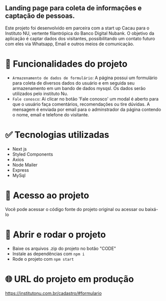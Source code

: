## Landing page para coleta de informações e captação de pessoas. 

Este projeto foi desenvolvido em parceira com a start up Cacau para o Instituto NU, vertente filantrópica do Banco Digital Nubank. O objetivo da aplicação é captar dados dos visitantes, possibilitando um contato futuro com eles via Whatsapp, Email e outros meios de comunicação.  

# :hammer: Funcionalidades do projeto

- `Armazenamento de dados de formulário`: A página possui um formulário para coleta de diversos dados do usuário e em seguida seu armazenamento em um bando de dados mysqsl. Os dados serão utilizados pelo instituto Nu. 
- `Fale conosco`: Ai clicar no botão 'Fale conosco' um modal é aberto para que o usuário faça comentários, recomendações ou tire dúvidas. A mensagem é enviada por email para o adminstrador da página contendo o nome, email e telefone do visitante. 

# :white_check_mark: Tecnologias utilizadas

- Next js
- Styled Components
- Axios
- Node Mailer
- Express
- MySql

# :open_file_folder: Acesso ao projeto
Você pode acessar o código fonte do projeto original ou acessar ou baixá-lo

# :checkered_flag: Abrir e rodar o projeto

- Baixe os arquivos .zip do projeto no botão "CODE"
- Instale as dependências com `npm i`
- Rode o projeto com `npm start`

# :globe_with_meridians: URL do projeto em produção

https://institutonu.com.br/cadastro/#formulario

